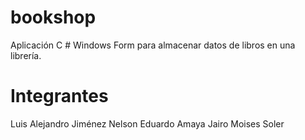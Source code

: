 # bookshop
Aplicación C # Windows Form para almacenar datos de libros en una librería. 
# Integrantes
Luis Alejandro Jiménez
Nelson Eduardo Amaya
Jairo Moises Soler 
